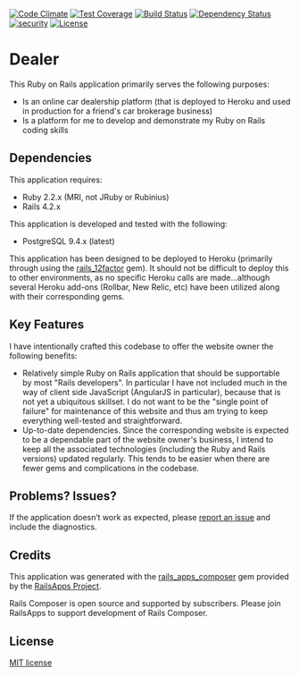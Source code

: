 [![Code Climate](https://codeclimate.com/github/BigGillyStyle/dealer/badges/gpa.svg)](https://codeclimate.com/github/BigGillyStyle/dealer)
[![Test Coverage](https://codeclimate.com/github/BigGillyStyle/dealer/badges/coverage.svg)](https://codeclimate.com/github/BigGillyStyle/dealer)
[![Build Status](https://travis-ci.org/BigGillyStyle/dealer.svg?branch=master)](https://travis-ci.org/BigGillyStyle/dealer)
[![Dependency Status](https://gemnasium.com/BigGillyStyle/dealer.svg)](https://gemnasium.com/BigGillyStyle/dealer)
[![security](https://hakiri.io/github/BigGillyStyle/dealer/master.svg)](https://hakiri.io/github/BigGillyStyle/dealer/master)
[![License](http://img.shields.io/license/MIT.png?color=green)](http://opensource.org/licenses/MIT)

Dealer
================

This Ruby on Rails application primarily serves the following purposes:

- Is an online car dealership platform (that is deployed to Heroku and used in production for a friend's
car brokerage business)
- Is a platform for me to develop and demonstrate my Ruby on Rails coding skills

Dependencies
-------------

This application requires:

- Ruby 2.2.x (MRI, not JRuby or Rubinius)
- Rails 4.2.x

This application is developed and tested with the following:

- PostgreSQL 9.4.x (latest)

This application has been designed to be deployed to Heroku (primarily through using the
[rails_12factor](https://github.com/heroku/rails_12factor) gem).  It should not be difficult to deploy this to other
environments, as no specific Heroku calls are made...although several Heroku add-ons (Rollbar, New Relic, etc) have
been utilized along with their corresponding gems.

Key Features
------------

I have intentionally crafted this codebase to offer the website owner the following benefits:

- Relatively simple Ruby on Rails application that should be supportable by most "Rails developers".  In particular I
have not included much in the way of client side JavaScript (AngularJS in particular), because that is not yet a
ubiquitous skillset.  I do not want to be the "single point of failure" for maintenance of this website and thus am
trying to keep everything well-tested and straightforward.
- Up-to-date dependencies.  Since the corresponding website is expected to be a dependable part of the website owner's
business, I intend to keep all the associated technologies (including the Ruby and Rails versions) updated regularly.  This
tends to be easier when there are fewer gems and complications in the codebase.

Problems? Issues?
-----------

If the application doesn’t work as expected, please [report an issue](https://github.com/BigGillyStyle/dealer/issues)
and include the diagnostics.

Credits
-------

This application was generated with the [rails_apps_composer](https://github.com/RailsApps/rails_apps_composer) gem
provided by the [RailsApps Project](http://railsapps.github.io/).

Rails Composer is open source and supported by subscribers. Please join RailsApps to support development of Rails Composer.

License
-------

[MIT license](http://opensource.org/licenses/MIT)